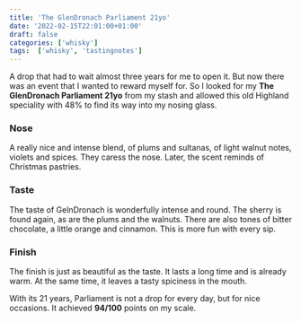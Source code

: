 ```yaml
---
title: 'The GlenDronach Parliament 21yo'
date: '2022-02-15T22:01:00+01:00'
draft: false
categories: ['whisky']
tags:  ['whisky', 'tastingnotes']
---
```


A drop that had to wait almost three years for me to open it. But now there was an event that
I wanted to reward myself for. So I looked for my **The GlenDronach Parliament 21yo** from my
stash and allowed this old Highland speciality with 48% to find its way into my nosing glass.

### Nose

A really nice and intense blend, of plums and sultanas, of light walnut notes, violets and spices.
They caress the nose. Later, the scent reminds of Christmas pastries.

### Taste

The taste of GelnDronach is wonderfully intense and round. The sherry is found again, as are the
plums and the walnuts. There are also tones of bitter chocolate, a little orange and cinnamon.
This is more fun with every sip.

### Finish

The finish is just as beautiful as the taste. It lasts a long time and is already warm. At the
same time, it leaves a tasty spiciness in the mouth.

With its 21 years, Parliament is not a drop for every day, but for nice occasions. It
achieved **94/100** points on my scale.

